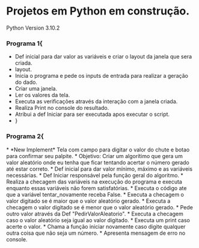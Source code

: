 # Projetos em Python em construção.
Python Version 3.10.2
<h3> Programa 1{</h3>

* Def inicial para dar valor as variáveis e criar o layout da janela que sera criada.
* layout.
* Inicia o programa e pede os inputs de entrada para realizar a geração do dado.
* Criar uma janela.
* Ler os valores da tela.
* Executa as verificações através da interação com a janela criada.
* Realiza Print no console do resultado.
* Atribui a def Iniciar para ser executada apos executar o script.
* }

<h3> Programa 2{</h3>
* *New Implement* Tela com campo para digitar o valor do chute e botao para confirmar seu palpite.
* Objetivo: Criar um algorítimo que gera um valor aleatório onde eu tenha que ficar tentando acertar o número gerado até estar correto.
* Def inicial para dar valor mínimo, máximo e as variáveis necessárias.
* Def Iniciar responsável pela função geral do algoritmo.
* Realiza a checagem das variáveis na execução do programa e executa enquanto essas variáveis não forem satisfatórias.
* Executa o código ate que a variável tentar_novamente receba False.
* Executa a checagem o valor digitado se é maior que o valor aleatório gerado.
* Executa a checagem o valor digitado se é menor que o valor aleatório gerado.
* Pede outro valor através da Def "PedirValorAleatorio".
* Executa a checagem caso o valor aleatório seja igual ao valor digitado.
* Executa um print caso acerte o valor.
* Chama a função iniciar novamente caso digite qualquer outra coisa que não seja um número.
* Apresenta mensagem de erro no console.